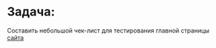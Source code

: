 # Задача:
Составить небольшой чек-лист для тестирования главной страницы [сайта](https://cloud.ru/ru)